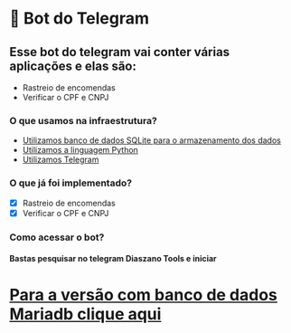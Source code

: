 # 🐍 Bot do Telegram

## Esse bot do telegram vai conter várias aplicações e elas são:

- Rastreio de encomendas
- Verificar o CPF e CNPJ

### O que usamos na infraestrutura?

- [Utilizamos banco de dados SQLite para o armazenamento dos dados](https://www.sqlite.org/index.html)
- [Utilizamos a linguagem Python](https://www.python.org/)
- [Utilizamos Telegram](https://web.telegram.org/z/)

### O que já foi implementado?

- [X] Rastreio de encomendas
- [x] Verificar o CPF e CNPJ

### Como acessar o bot?

#### Bastas pesquisar no telegram **Diaszano Tools** e iniciar

# [Para a versão com banco de dados Mariadb clique aqui](https://github.com/Diaszano/botTelegram/tree/main)